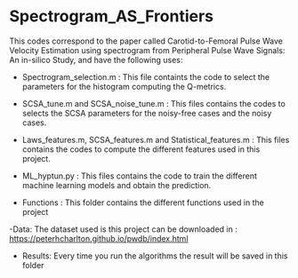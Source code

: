 # Spectrogram_AS_Frontiers

This codes correspond to the paper called Carotid-to-Femoral Pulse Wave Velocity Estimation using spectrogram from Peripheral Pulse Wave Signals: An in-silico Study, and have the following uses:


- Spectrogram_selection.m : This file containts the code to select the parameters for the histogram computing the Q-metrics.

- SCSA_tune.m and SCSA_noise_tune.m : This files contains the codes to selects the SCSA parameters for the noisy-free cases and the noisy cases.

- Laws_features.m, SCSA_features.m and Statistical_features.m : This files contains the codes to compute the different features used in this project.

- ML_hyptun.py : This files contains the code to train the different machine learning models and obtain the prediction.

- Functions : This folder contains the different functions used in the project

-Data: The dataset used is this project can be downloaded in : https://peterhcharlton.github.io/pwdb/index.html 

- Results: Every time you run the algorithms the result will be saved in this folder

